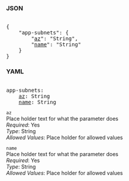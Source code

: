 ### JSON 
<pre> 
{
    "app-subnets": {
        "<a href=#az>az</a>": "String", 
        "<a href=#name>name</a>": "String"
    }
}</pre> 
### YAML 
<pre> 
app-subnets:
    <a href=#az>az</a>: String
    <a href=#name>name</a>: String
</pre> 


`az`  <a name="az"></a> \
Place holder text for what the parameter does \
*Required*: Yes \
*Type*: String \
*Allowed Values*: Place holder for allowed values

`name`  <a name="name"></a> \
Place holder text for what the parameter does \
*Required*: Yes \
*Type*: String \
*Allowed Values*: Place holder for allowed values

